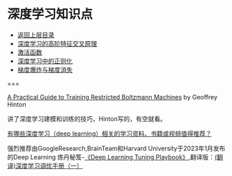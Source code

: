 # 深度学习知识点

* [返回上层目录](../deep-learning.md)
* [深度学习的高阶特征交叉原理](feature-crossing/feature-crossing.md)
* [激活函数](activation-functions/activation-functions.md)
* [深度学习中的正则化](normalization/normalization.md)
* [梯度爆炸与梯度消失](gradient-explosion-and-vanishing/gradient-explosion-and-vanishing.md)





===

[A Practical Guide to Training Restricted Boltzmann Machines](https://www.cs.toronto.edu/~hinton/absps/guideTR.pdf) by Geoffrey Hinton

讲了深度学习建模和训练的技巧，Hinton写的，有空就看。

[有哪些深度学习（deep learning）相关的学习资料、书籍或视频值得推荐？](https://www.zhihu.com/question/39985357/answer/2891012350)

强烈推荐由GoogleResearch,BrainTeam和Harvard University于2023年1月发布的Deep Learning 炼丹秘笈-[《Deep Learning Tuning Playbook》](https://github.com/google-research/tuning_playbook),翻译版：[(翻译)深度学习调优手册（一）](https://zhuanlan.zhihu.com/p/600298242)

